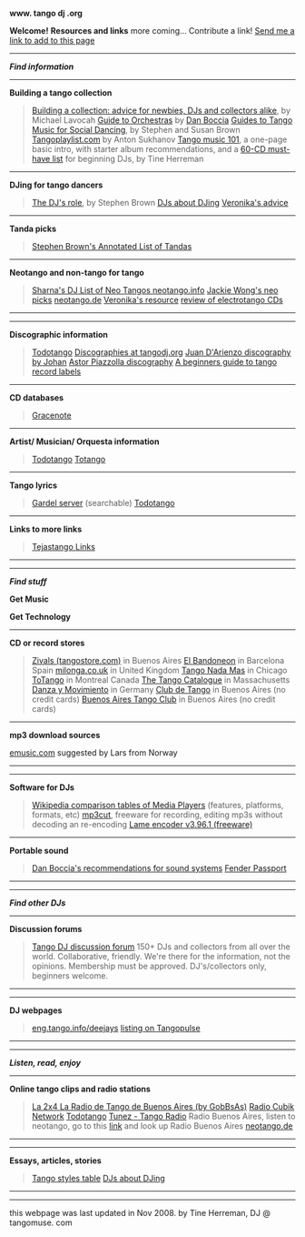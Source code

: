 **www. tango dj .org**




**Welcome!**
**Resources and links**
more coming...
Contribute a link! [Send me a link to add to this page](http://fs16.formsite.com/tangomuse/form757240383/index.html)

* * *

**_Find information_**



* * *

**Building a tango collection**

> [Building a collection: advice for newbies, DJs and collectors alike](http://milonga.co.uk/tango/essential.shtml), by Michael Lavocah
> [Guide to Orchestras](http://web.acsalaska.net/%7Eredfox/web/Orchestra%20Handout2.pdf) by [Dan Boccia](http://tangotrance.blogspot.com/)
> [Guides to Tango Music for Social Dancing](http://www.tejastango.com/tango_music.html), by Stephen and Susan Brown
> [Tangoplaylist.com](http://www.tangoplaylist.com/) by Anton Sukhanov
> [Tango music 101](http://www.yaletangoclub.org/tangomusic), a one-page basic intro, with starter album recommendations, and a [60-CD must- have list](http://www.tangostore.com/wishlist.php?invitado=ODE1OQ==) for beginning DJs, by Tine Herreman

* * *

**DJing for tango dancers**

> [The DJ's role](http://www.tejastango.com/milongas_djsrole.html), by Stephen Brown
> [DJs about DJing](http://www.totango.net/dj.html)
> [Veronika's advice](http://mitglied.lycos.de/lapotranca/DJing.htm)

* * *

**Tanda picks**

> [Stephen Brown's Annotated List of Tandas](http://www.tejastango.com/tandas.html)

* * *

**Neotango and non-tango for tango**

> [Sharna's DJ List of Neo Tangos ](http://www.neotango.com/neotangos.html)
> [neotango.info](http://www.neotango.info/)
> [Jackie Wong's neo picks](http://www.tangopulse.net/neotango_zone_snippets.htm)
> [neotango.de](http://www.neotango.de/)
> [Veronika's resource](http://mitglied.lycos.de/lapotranca/non-tango.htm)
> [review of electrotango CDs](http://mitglied.lycos.de/lapotranca/Electrotango.htm)

* * *

* * *

**Discographic information**

> [Todotango](http://www.todotango.com/english/main.html)
> [Discographies at tangodj.org](/discographies.html)
> [Juan D'Arienzo discography by Johan](http://users.pandora.be/tangoteca/darienzo/index.html)
> [Astor Piazzolla discography](http://homepage2.nifty.com/mitsu-sa/discografia_p45.htm)
> [A beginners guide to tango record labels](http://users.pandora.be/tangoteca/tango_sellos/index.html)

* * *

**CD databases**

> [Gracenote](http://www.gracenote.com/)

* * *

**Artist/ Musician/ Orquesta information**

> [Todotango](http://www.todotango.com/english/main.html)
> [Totango](http://www.totango.net/big8.html)



* * *

**Tango lyrics**

> [Gardel server](http://argentina.informatik.uni-muenchen.de/tangos/) (searchable)
> [Todotango](http://www.todotango.com/english/main.html)

* * *


**Links to more links**

> [Tejastango Links](http://www.tejastango.com/tango_links.html)

* * *

* * *

**_Find stuff_**



**Get Music**

**Get Technology**

* * *

**CD or record stores**

> [Zivals (tangostore.com)](http://www.tangostore.com) in Buenos Aires
> [El Bandoneon](http://www.freshsoundrecords.com/search.php) in Barcelona Spain
> [milonga.co.uk](http://www.milonga.co.uk/) in United Kingdom
> [Tango Nada Mas](http://www.tangonadamas.com/index.cfm) in Chicago
> [ToTango](http://www.totango.net/cd_cart.html) in Montreal Canada
> [The Tango Catalogue](http://www.thetangocatalogue.com/) in Massachusetts
> [Danza y Movimiento](http://www.danzaymovimiento.com/) in Germany
> [Club de Tango](http://www.clubdetango.com.ar/) in Buenos Aires (no credit cards)
> [Buenos Aires Tango Club](http://www.buenosairestangoclub.com/) in Buenos Aires (no credit cards)

* * *

**mp3 download sources**

[emusic.com](http://www.emusic.com/lists/showlist.html?lid=798617) suggested by Lars from Norway



* * *

* * *

**Software for DJs**

> [Wikipedia comparison tables of Media Players](http://en.wikipedia.org/wiki/Comparison_of_media_players) (features, platforms, formats, etc)
> [mp3cut](http://www.mpesch3.de/), freeware for recording, editing mp3s without decoding an re-encoding
> [Lame encoder v3.96.1 (freeware) ](http://lame.sourceforge.net/)

* * *

**Portable sound**

> [Dan Boccia's recommendations for sound systems](http://web.acsalaska.net/%7Eredfox/web/Sound%20System%20Recommendations2.pdf)
> [Fender Passport](http://djmart.resultspage.com/search?p=Q&ts=custom&w=fender+passport)

* * *

* * *

**_Find other DJs_**



* * *

**Discussion forums**

> [Tango DJ discussion forum](http://groups.yahoo.com/group/TangoDJ/)  150+ DJs and collectors from all over the world. Collaborative, friendly. We're there for the information, not the opinions. Membership must be approved. DJ's/collectors only, beginners welcome.

* * *

* * *

**DJ webpages**

> [eng.tango.info/deejays](http://eng.tango.info/deejays)
> [listing on Tangopulse](http://www.tangopulse.net/tango_organizers_teachers_dj.htm)

* * *

* * *

**_Listen, read, enjoy_**



* * *

**Online tango clips and radio stations**

> [La 2x4 La Radio de Tango de Buenos Aires (by GobBsAs)](http://www.la2x4.gov.ar)
> [Radio Cubik Network](http://www.radiotango.com/)
> [Todotango](http://www.todotango.com/english/main.html)
> [Tunez - Tango Radio](http://radio.zvezdelin.net/)
> Radio Buenos Aires, listen to neotango, go to this [link](http://www.live365.com/index.live) and look up Radio Buenos Aires
> [neotango.de](http://www.neotango.de/)

* * *

* * *

**Essays, articles, stories**

> [Tango styles table](http://www.totango.net/styles.html)
> [DJs about DJing](http://www.totango.net/dj.html)

* * *

* * *

this webpage was last updated in Nov 2008.
by Tine Herreman, DJ @ tangomuse. com
